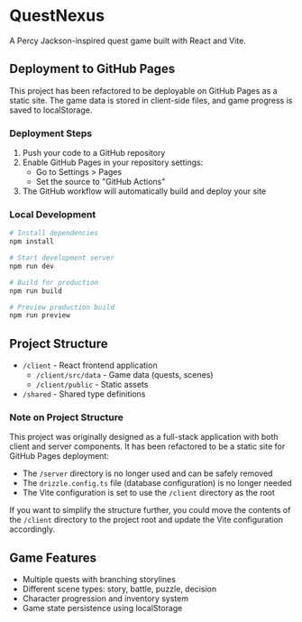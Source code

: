 # QuestNexus

A Percy Jackson-inspired quest game built with React and Vite.

## Deployment to GitHub Pages

This project has been refactored to be deployable on GitHub Pages as a static site. The game data is stored in client-side files, and game progress is saved to localStorage.

### Deployment Steps

1. Push your code to a GitHub repository
2. Enable GitHub Pages in your repository settings:
   - Go to Settings > Pages
   - Set the source to "GitHub Actions"
3. The GitHub workflow will automatically build and deploy your site

### Local Development

```bash
# Install dependencies
npm install

# Start development server
npm run dev

# Build for production
npm run build

# Preview production build
npm run preview
```

## Project Structure

- `/client` - React frontend application
  - `/client/src/data` - Game data (quests, scenes)
  - `/client/public` - Static assets
- `/shared` - Shared type definitions

### Note on Project Structure

This project was originally designed as a full-stack application with both client and server components. It has been refactored to be a static site for GitHub Pages deployment:

- The `/server` directory is no longer used and can be safely removed
- The `drizzle.config.ts` file (database configuration) is no longer needed
- The Vite configuration is set to use the `/client` directory as the root

If you want to simplify the structure further, you could move the contents of the `/client` directory to the project root and update the Vite configuration accordingly.

## Game Features

- Multiple quests with branching storylines
- Different scene types: story, battle, puzzle, decision
- Character progression and inventory system
- Game state persistence using localStorage